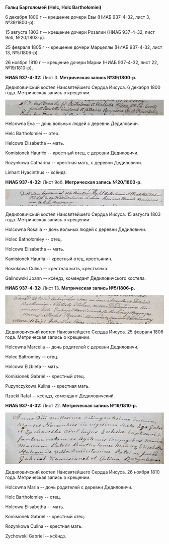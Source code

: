 **Гольц Бартоломей (Helc, Holc Barthołomiei)**

6 декабря 1800 г -- крещение дочери Евы (НИАБ 937-4-32, лист 3,
№39/1800-р).

15 августа 1803 г -- крещение дочери Розалии (НИАБ 937-4-32, лист 9об,
№20/1803-р).

25 февраля 1805 г -- крещение дочери Марцеллы (НИАБ 937-4-32, лист 13,
№5/1806-р).

26 ноября 1810 г -- крещение дочери Марии (НИАБ 937-4-32, лист 22,
№19/1810-р).

**НИАБ 937-4-32:** Лист 3. **Метрическая запись №39/1800-р.**

Дедиловичский костел Наисвятейшего Сердца Иисуса. 6 декабря 1800 года.
Метрическая запись о крещении.

![](./media/1188555267dd7c74f7d52f06c15b6a28ddccab59.png)

Helcowna Eva -- дочь вольных людей с деревни Дедиловичи.

Helc Barthołomiei -- отец.

Helcowa Elisabetha -- мать.

Komisionek Hauriłło -- крестный отец, с деревни Дедиловичи.

Rozynkowa Catharina -- крестная мать, с деревни Дедиловичи.

Linhart Hyacinthus -- ксёндз.

**НИАБ 937-4-32:** Лист 9об. **Метрическая запись №20/1803-р.**

![](./media/20943a3e21a4ad90af77e78f0c56671de798bc76.png)

Дедиловичский костел Наисвятейшего Сердца Иисуса. 15 августа 1803 года.
Метрическая запись о крещении.

Holcowna Rosalia -- дочь вольных людей с деревни Дедиловичи.

Holec Bathołomiey -- отец.

Holcowa Elisabetha -- мать.

Kamisionek Hauriła -- крестный отец, крестьянин.

Rosinkowa Culina -- крестная мать, крестьянка.

Galinowski Joann -- ксёндз, комендант Дедиловичского костела.

**НИАБ 937-4-32:** Лист 13. **Метрическая запись №5/1806-р.**

![](./media/26f4cbc7d3e1788f1d41ef7a380f94bdb46f9085.png)

Дедиловичский костел Наисвятейшего Сердца Иисуса. 25 февраля 1806 года.
Метрическая запись о крещении.

Holcowna Marcella -- дочь родителей с деревни Дедиловичи.

Holec Bałtromiey -- отец.

Holcowa Elżbieta -- мать.

Komisionek Gabriel -- крестный отец.

Puzynczykowa Kulina -- крестная мать.

Rzucki Rafal -- ксёндз, комендант Дедиловичский.

**НИАБ 937-4-32:** Лист 22. **Метрическая запись №19/1810-р.**

![](./media/358a453d6c169fff0c8ce49feeacb425c0b88c82.png)

Дедиловичский костел Наисвятейшего Сердца Иисуса. 26 ноября 1810 года.
Метрическая запись о крещении.

Holcowna Maria -- дочь родителей с деревни Дедиловичи.

Holc Barthołomiey -- отец.

Holcowa Elisabetha -- мать.

Komisionek Gabriel -- крестный отец.

Rozynkowa Culina -- крестная мать.

Zychowski Gabriel -- ксёндз.
